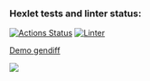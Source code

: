 ### Hexlet tests and linter status:
[![Actions Status](https://github.com/ponomnick/frontend-project-lvl2/workflows/hexlet-check/badge.svg)](https://github.com/ponomnick/frontend-project-lvl2/actions)
[![Linter](https://github.com/ponomnick/frontend-project-lvl2/actions/workflows/linter.yml/badge.svg)](https://github.com/ponomnick/frontend-project-lvl2/actions/workflows/linter.yml)


[Demo gendiff](https://asciinema.org/a/497266)

<a href="https://asciinema.org/a/497266?autoplay=1"><img src="https://asciinema.org/a/497266.png" width="auto"/></a>

